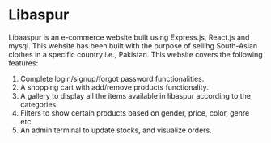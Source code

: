 # Libaspur
Libaaspur is an e-commerce website built using Express.js, React.js and mysql. This website has been built with the purpose of sellihg South-Asian clothes in a specific country i.e., Pakistan. This website covers the following features:
1. Complete login/signup/forgot password functionalities.
2. A shopping cart with add/remove products functionality.
3. A gallery to display all the items available in libaspur according to the categories.
4. Filters to show certain products based on gender, price, color, genre etc.
5. An admin terminal to update stocks, and visualize orders.
   
